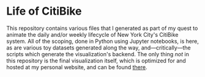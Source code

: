 # Life of CitiBike

This repository contains various files that I generated as part of my quest to animate the daily and/or weekly
lifecycle of New York City's CitiBike system. All of the scoping, done in Python using Jupyter notebooks, is here, as
 are various toy datasets generated along the way, and&mdash;critically&mdash;the scripts which generate the
 visualization's backend. The only thing *not* in this repository is the final visualization itself, which is
 optimized for and hosted at my personal website, and can be found [there](https://github.com/ResidentMario/mysite/blob/master/templates/visualizations/life-of-a-citibike.html).